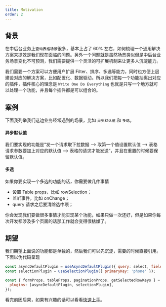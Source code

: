 ```yaml
---
title: Motivation
order: 2
---
```


## 背景

在中后台业务上`查询表格场景`很多，基本上占了 60% 左右，如何梳理一个通用解决方案来提效是我们现在面临的问题。另外一个问题就是虽然场景类似但是中后台业务场景变化不可预测，我们需要提供一个灵活的可扩展机制来让更多人沉淀能力。

我们需要一个方案可以方便用户扩展 Filter、排序、多选等能力，同时也方便上层建设对应的解决方案，比如配置化、数据驱动。所以我们把每一个功能抽离出对应的插件，插件核心的理念是 `Write One Do Everything` 也就是只写一个地方就可以处理一个功能，并且每个插件都是可以组合的。

## 案例

下面我列举我们这边业务经常遇到的场景，比如 `异步默认值` 和 `多选`。

#### 异步默认值

我们要实现的功能是“发一个请求取下拉数据 --> 取第一个值设置默认值 --> 表格请求参数要加上对应的默认值 --> 表格的请求才能发送”，并且在重置的时候要保留默认值。

#### 多选

如果你要实现一个多选的功能的话，你需要做几件事情

- 设置 Table props，比如 rowSelection；
- 监听事件，比如 onChange；
- query 请求之后要清除选中项；

你会发现我们要做很多事情才能实现某个功能，如果只做一次还好，但是如果你每次开发都涉及多个页面的话那工作就会变得很枯燥了。

## 期望

我们期望上面说的功能都是单独的，然后我们可以先沉淀，需要的时候直接引用。下面以伪代码呈现

```js
const asyncDefaultPlugin = useAsyncDefaultPlugin({ query: select, field: 'name' });
const selectionPlugin = useSelectionPlugin({ primaryKey: 'phone' });

const { formProps, tableProps, paginationProps, getSelectedRowKeys } = useNextFormTable(list, {
  plugins: [asyncDefaultPlugin, selectionPlugin],
});
```

看完前因后果，如果有兴趣的话可以看看[快速上手](./getting-started)。